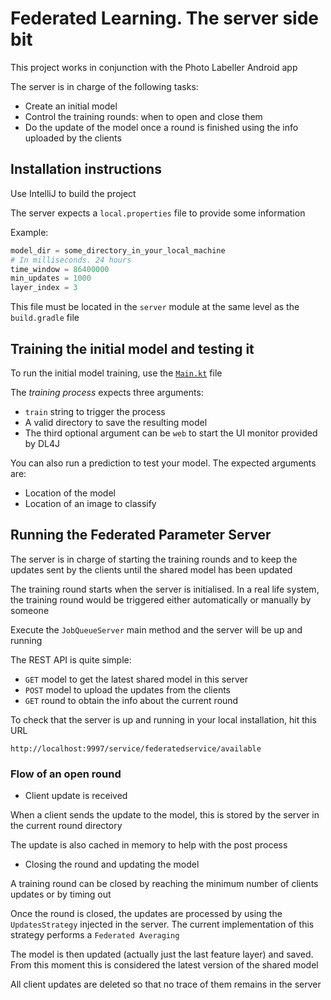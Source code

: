 # Federated Learning. The server side bit

This project works in conjunction with the Photo Labeller Android app

The server is in charge of the following tasks:

* Create an initial model
* Control the training rounds: when to open and close them
* Do the update of the model once a round is finished using the info uploaded by the clients

## Installation instructions
Use IntelliJ to build the project

The server expects a `local.properties` file to provide some information

Example: 

```python
model_dir = some_directory_in_your_local_machine
# In milliseconds. 24 hours
time_window = 86400000
min_updates = 1000
layer_index = 3

```

This file must be located in the `server` module at the same level as the `build.gradle` file 

## Training the initial model and testing it
To run the initial model training, use the [`Main.kt`](https://github.com/mccorby/PhotoLabellerServer/blob/master/model/src/main/kotlin/com/mccorby/photolabeller/ml/Main.kt) file

The *training process* expects three arguments:
* `train` string to trigger the process
* A valid directory to save the resulting model
* The third optional argument can be `web` to start the UI monitor provided by DL4J

You can also run a prediction to test your model. The expected arguments are:
* Location of the model
* Location of an image to classify

## Running the Federated Parameter Server
The server is in charge of starting the training rounds and to keep the updates sent by the clients until the shared model has been updated

The training round starts when the server is initialised. In a real life system, the training round would be triggered either automatically or manually by someone

Execute the `JobQueueServer` main method and the server will be up and running

The REST API is quite simple:
* `GET` model to get the latest shared model in this server
* `POST` model to upload the updates from the clients
* `GET` round to obtain the info about the current round

To check that the server is up and running in your local installation, hit this URL

```http://localhost:9997/service/federatedservice/available```

### Flow of an open round
* Client update is received

When a client sends the update to the model, this is stored by the server in the current round directory

The update is also cached in memory to help with the post process


* Closing the round and updating the model

A training round can be closed by reaching the minimum number of clients updates or by timing out

Once the round is closed, the updates are processed by using the `UpdatesStrategy` injected in the server. The current implementation of this strategy performs a `Federated Averaging`

The model is then updated (actually just the last feature layer) and saved. From this moment this is considered the latest version of the shared model

All client updates are deleted so that no trace of them remains in the server
